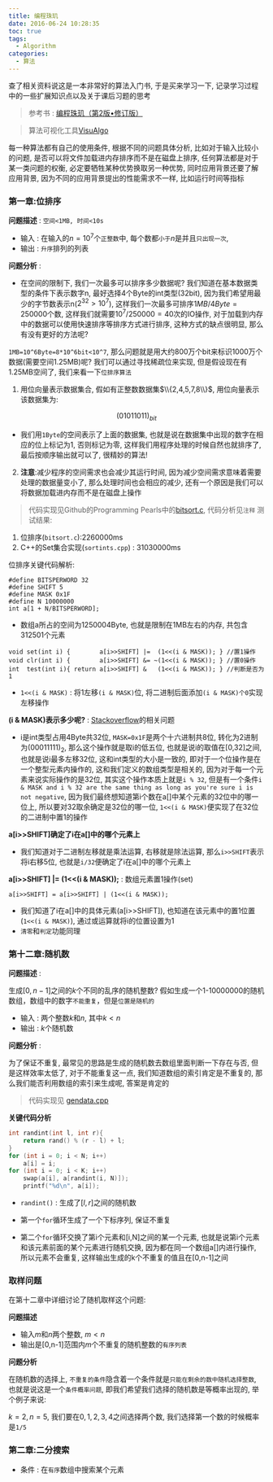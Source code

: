```yaml
---
title: 编程珠玑
date: 2016-06-24 10:28:35
toc: true
tags:
  - Algorithm
categories:
  - 算法
---
```


查了相关资料说这是一本非常好的算法入门书, 于是买来学习一下, 记录学习过程中的一些扩展知识点以及关于课后习题的思考
> 参考书 : [编程珠玑（第2版•修订版）](https://book.douban.com/subject/26302533/)
<!--more-->

> 算法可视化工具[VisuAlgo](http://zh.visualgo.net/)

每一种算法都有自己的使用条件, 根据不同的问题具体分析, 比如对于输入比较小的问题, 是否可以将文件加载进内存排序而不是在磁盘上排序, 任何算法都是对于某一类问题的权衡, 必定要牺牲某种优势换取另一种优势, 同时应用背景还要了解应用背景, 因为不同的应用背景提出的性能需求不一样, 比如运行时间等指标

### **第一章:位排序**

**问题描述** : `空间<1MB, 时间<10s`

- 输入 : 在输入的$n=10^7$个`正整数`中, 每个数都`小于`$n$是并且`只出现一次`, 
- 输出 : `升序`排列的列表

**问题分析** :

- 在空间的限制下, 我们一次最多可以排序多少数据呢? 我们知道在基本数据类型的条件下表示数字n, 最好选择4个Byte的int类型(32bit), 因为我们希望用最少的字节数表示n($2^{32}>10^7$), 这样我们一次最多可排序$1MB/4Byte=250000$个数, 这样我们就需要$10^7/250000=40$次的IO操作, 对于加载到内存中的数据可以使用快速排序等排序方式进行排序, 这种方式的缺点很明显, 那么有没有更好的方法呢?

`1MB=10^6Byte=8*10^6bit<10^7`, 那么问题就是用大约800万个bit来标识1000万个数据(需要空间1.25MB)呢? 我们可以通过寻找稀疏位来实现, 但是假设现在有1.25MB空间了, 我们来看一下`位排序算法`
 
 1. 用位向量表示数据集合, 假如有正整数数据集$\\{2,4,5,7,8\\}$, 用位向量表示该数据集为:
 
   $$(01011011)_{bit}$$
   
   - 我们用`1Byte`的空间表示了上面的数据集, 也就是说在数据集中出现的数字在相应的位上标记为1, 否则标记为零, 这样我们用程序处理的时候自然也就排序了, 最后按顺序输出就可以了, 很精妙的算法!
   
 2. **注意**:减少程序的空间需求也会减少其运行时间, 因为减少空间需求意味着需要处理的数据量变小了, 那么处理时间也会相应的减少, 还有一个原因是我们可以将数据加载进内存而不是在磁盘上操作
 
> 代码实现见Github的Programming Pearls中的[bitsort.c](https://github.com/Simshang/Programming-Pearls/blob/master/Column%201/bitsort.c), 代码分析见`注释`
  测试结果:
  1. 位排序(`bitsort.c`):2260000ms
  2. C++的Set集合实现(`sortints.cpp`) : 31030000ms

位排序关键代码解析:

```
#define BITSPERWORD 32
#define SHIFT 5
#define MASK 0x1F
#define N 10000000
int a[1 + N/BITSPERWORD];
```

- 数组a所占的空间为1250004Byte, 也就是限制在1MB左右的内存, 共包含312501个元素

```
void set(int i) {        a[i>>SHIFT] |=  (1<<(i & MASK)); } //置1操作
void clr(int i) {        a[i>>SHIFT] &= ~(1<<(i & MASK)); } //置0操作
int  test(int i){ return a[i>>SHIFT] &   (1<<(i & MASK)); } //判断是否为1
```

- `1<<(i & MASK)` : 将1左移`(i & MASK)`位, 将二进制后面添加`(i & MASK)个0`实现左移操作

**(i & MASK)表示多少呢?** : [Stackoverflow](http://stackoverflow.com/questions/7218764/bit-mask-usage-in-the-program-below-from-programming-pearls)的相关问题

- i是int类型占用4Byte共32位, `MASK=0x1F`是两个十六进制共8位, 转化为2进制为$(00011111)_{2}$, 那么这个操作就是取i的低五位, 也就是说i的取值在[0,32]之间, 也就是说i最多左移32位, 这和int类型的大小是一致的, 即对于一个位操作是在一个整型元素内操作的, 这和我们定义的数组类型是相关的, 因为对于每一个元素来说实际操作的是32位, 其实这个操作本质上就是`i % 32`, 但是有一个条件`i & MASK and i % 32 are the same thing as long as you're sure i is not negative`, 因为我们最终想知道第i个数在a[]中某个元素的32位中的哪一位上, 所以要对32取余确定是32位的哪一位, `1<<(i & MASK)`便实现了在32位的二进制中置1的操作
 
**a[i>>SHIFT]确定了i在a[]中的哪个元素上**

- 我们知道对于二进制左移就是乘法运算, 右移就是除法运算, 那么`i>>SHIFT`表示将i右移5位, 也就是`i/32`便确定了i在a[]中的哪个元素上 

**a[i>>SHIFT] |=  (1<<(i & MASK));** : 数组元素置1操作(set)

`a[i>>SHIFT] = a[i>>SHIFT] | (1<<(i & MASK));`

- 我们知道了i在a[]中的具体元素(a[i>>SHIFT]), 也知道在该元素中的置1位置(`1<<(i & MASK)`), 通过或运算就将i的位置设置为1 
- `清零`和`判定`功能同理



### **第十二章:随机数**

**问题描述** :

生成$[0,n-1]$之间的$k$个不同的乱序的随机整数? 假如生成一个1-10000000的随机数组，数组中的数字`不能重复`，但是`位置是随机的`

- 输入 : 两个整数$k$和$n$, 其中$k<n$
- 输出 : $k$个随机数

**问题分析** :

为了保证不重复, 最常见的思路是生成的随机数去数组里面判断一下存在与否, 但是这样效率太低了, 对于不能重复这一点, 我们知道数组的索引肯定是不重复的, 那么我们能否利用数组的索引来生成呢, 答案是肯定的

> 代码实现见 [gendata.cpp](https://github.com/Simshang/Programming-Pearls/blob/master/Column%201/gendata.cpp)

**关键代码分析**

```c++
int randint(int l, int r){
	return rand() % (r - l) + l;
}
for (int i = 0; i < N; i++)
	a[i] = i;
for (int i = 0; i < K; i++)
	swap(a[i], a[randint(i, N)]);
	printf("%d\n", a[i]);
```

- `randint()` : 生成了$[l,r]$之间的随机数

- 第一个`for`循环生成了一个下标序列, 保证不重复

- 第二个`for`循环交换了第i个元素和[i,N]之间的某一个元素, 也就是说第i个元素和该元素前面的某个元素进行随机交换, 因为都在同一个数组a[]内进行操作, 所以元素不会重复, 这样输出生成的k个不重复的值且在[0,n-1]之间 

### **取样问题**

在第十二章中详细讨论了随机取样这个问题: 

**问题描述**

- 输入$m$和$n$两个整数, $m<n$
- 输出是[0,n-1]范围内$m$个不重复的随机整数的`有序列表`

**问题分析**

在随机数的选择上, `不重复的条件`隐含着一个条件就是`只能在剩余的数中随机选择整数`, 也就是说这是一个`条件概率问题`, 即我们希望我们选择的随机数是等概率出现的, 举个例子来说:

$k=2,n=5$, 我们要在$0,1,2,3,4$之间选择两个数, 我们选择第一个数的时候概率是`1/5`


### **第二章:二分搜索**

- 条件 : 在`有序`数组中搜索某个元素




















